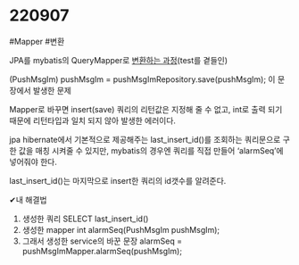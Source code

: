 # 220907



#Mapper #변환

JPA를 mybatis의 QueryMapper로 [변환하는 과정](https://velog.io/@hanblueblue/%ED%94%84%EB%A1%9C%EC%A0%9D%ED%8A%B82-2.-JPA-repository-%EC%9E%91%EC%97%85%EC%9D%84-QueryMapper%EB%A1%9C-%EB%B3%80%EA%B2%BD%ED%95%98%EA%B8%B0
)(test를 곁들인)

(PushMsgIm) pushMsgIm = pushMsgImRepository.save(pushMsgIm); 이 문장에서 발생한 문제

Mapper로 바꾸면 insert(save) 쿼리의 리턴값은 지정해 줄 수 없고, int로 출력 되기 때문에 리턴타입과 일치 되지 않아 발생한 에러이다.

jpa hibernate에서 기본적으로 제공해주는 last_insert_id()를 조회하는 쿼리문으로 구한 값을 매칭 시켜줄 수 있지만, mybatis의 경우엔 쿼리를 직접 만들어 ‘alarmSeq’에 넣어줘야 한다.

last_insert_id()는 마지막으로 insert한 쿼리의 id갯수를 알려준다.

✔︎내 해결법
1. 생성한 쿼리
    SELECT last_insert_id()
2. 생성한 mapper
    int alarmSeq(PushMsgIm pushMsgIm);
3. 그래서 생성한 service의 바꾼 문장
    alarmSeq = pushMsgImMapper.alarmSeq(pushMsgIm);